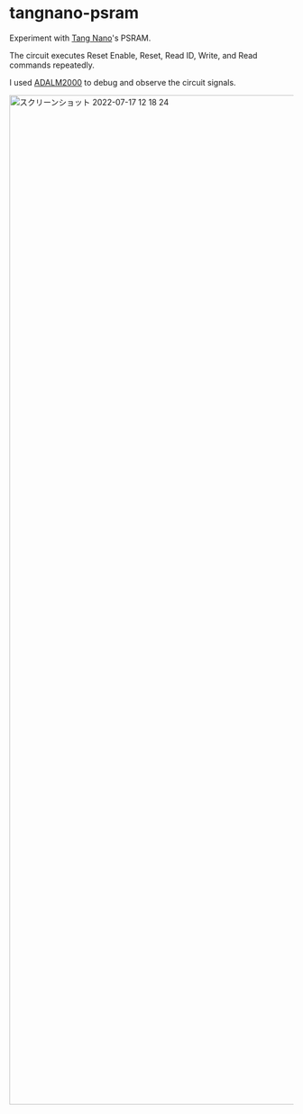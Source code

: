 # tangnano-psram
Experiment with [Tang Nano](https://tangnano.sipeed.com/en/)'s PSRAM.

The circuit executes Reset Enable, Reset, Read ID, Write, and Read commands repeatedly.

I used [ADALM2000](https://www.analog.com/en/design-center/evaluation-hardware-and-software/evaluation-boards-kits/adalm2000.html) to debug and observe the circuit signals.

<img width="1792" alt="スクリーンショット 2022-07-17 12 18 24" src="https://user-images.githubusercontent.com/385102/179382455-5d54204d-c345-4934-9b06-ea7b52aabc45.png">
